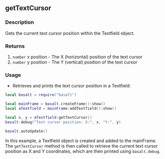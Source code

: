 ## getTextCursor

### Description

Gets the current text cursor position within the Textfield object.

### Returns

1. `number` x position - The X (horizontal) position of the text cursor
2. `number` y position - The Y (vertical) position of the text cursor

### Usage

* Retrieves and prints the text cursor position in a Textfield:

```lua
local basalt = require("basalt")

local mainFrame = basalt.createFrame():show()
local aTextfield = mainFrame:addTextfield():show()

local x, y = aTextfield:getTextCursor()
basalt.debug("Text cursor position: X:", x, "Y:", y)

basalt.autoUpdate()
```

In this example, a Textfield object is created and added to the mainFrame. The `getTextCursor` method is then called to retrieve the current text cursor position as X and Y coordinates, which are then printed using `basalt.debug`.
